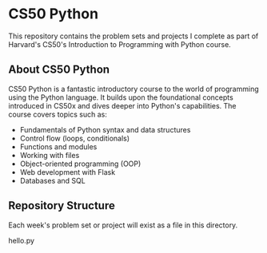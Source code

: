 # CS50 Python

This repository contains the problem sets and projects I complete as part of
Harvard's CS50's Introduction to Programming with Python course.

## About CS50 Python

CS50 Python is a fantastic introductory course to the world of programming using
the Python language. It builds upon the foundational concepts introduced in
CS50x and dives deeper into Python's capabilities. The course covers topics such
as:

- Fundamentals of Python syntax and data structures
- Control flow (loops, conditionals)
- Functions and modules
- Working with files
- Object-oriented programming (OOP)
- Web development with Flask
- Databases and SQL

## Repository Structure

Each week's problem set or project will exist as a file in this directory.

hello.py

